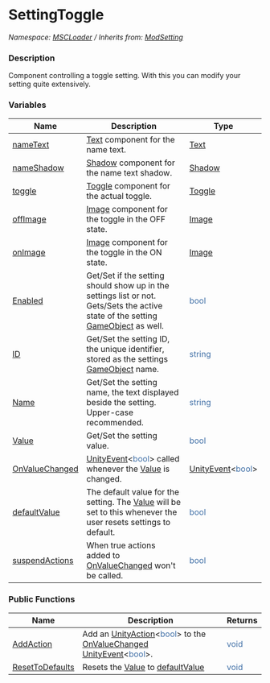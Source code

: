 # SettingToggle

*Namespace: [MSCLoader](API/MSCLoader.md) / Inherits from: [ModSetting](API/MSCLoader/ModSetting.md)*

### Description

Component controlling a toggle setting. With this you can modify your setting quite extensively.

### Variables

Name | Description | Type
---- | ----------- | ----
[nameText](API/MSCLoader/SettingToggle/Variables/nameText.md) | [Text](https://docs.unity3d.com/500/Documentation/ScriptReference/UI.Text.html) component for the name text. | [Text](https://docs.unity3d.com/500/Documentation/ScriptReference/UI.Text.html)
[nameShadow](API/MSCLoader/SettingToggle/Variables/nameShadow.md) | [Shadow](https://docs.unity3d.com/500/Documentation/ScriptReference/UI.Shadow.html) component for the name text shadow. | [Shadow](https://docs.unity3d.com/500/Documentation/ScriptReference/UI.Shadow.html)
[toggle](API/MSCLoader/SettingToggle/Variables/toggle.md) | [Toggle](https://docs.unity3d.com/500/Documentation/ScriptReference/UI.Toggle.html) component for the actual toggle. | [Toggle](https://docs.unity3d.com/500/Documentation/ScriptReference/UI.Toggle.html)
[offImage](API/MSCLoader/SettingToggle/Variables/offImage.md) | [Image](https://docs.unity3d.com/500/Documentation/ScriptReference/UI.Image.html) component for the toggle in the OFF state. | [Image](https://docs.unity3d.com/500/Documentation/ScriptReference/UI.Image.html)
[onImage](API/MSCLoader/SettingToggle/Variables/onImage.md) | [Image](https://docs.unity3d.com/500/Documentation/ScriptReference/UI.Image.html) component for the toggle in the ON state. | [Image](https://docs.unity3d.com/500/Documentation/ScriptReference/UI.Image.html)
[Enabled](API/MSCLoader/SettingToggle/Variables/Enabled.md) | Get/Set if the setting should show up in the settings list or not. Gets/Sets the active state of the setting [GameObject](https://docs.unity3d.com/500/Documentation/ScriptReference/GameObject.html) as well. | <font color=#4170a7>bool</font>
[ID](API/MSCLoader/SettingToggle/Variables/ID.md) | Get/Set the setting ID, the unique identifier, stored as the settings [GameObject](https://docs.unity3d.com/500/Documentation/ScriptReference/GameObject.html) name. | <font color=#4170a7>string</font>
[Name](API/MSCLoader/SettingToggle/Variables/Name.md) | Get/Set the setting name, the text displayed beside the setting. Upper-case recommended. | <font color=#4170a7>string</font>
[Value](API/MSCLoader/SettingToggle/Variables/Value.md) | Get/Set the setting value. | <font color=#4170a7>bool</font>
[OnValueChanged](API/MSCLoader/SettingToggle/Variables/OnValueChanged.md) | [UnityEvent](https://docs.unity3d.com/500/Documentation/ScriptReference/Events.UnityEvent_1.html)<<font color=#4170a7>bool</font>> called whenever the [Value](API/MSCLoader/SettingToggle/Variables/Value.md) is changed. | [UnityEvent](https://docs.unity3d.com/500/Documentation/ScriptReference/Events.UnityEvent_1.html)<<font color=#4170a7>bool</font>>
[defaultValue](API/MSCLoader/SettingToggle/Variables/defaultValue.md) | The default value for the setting. The [Value](API/MSCLoader/SettingToggle/Variables/Value.md) will be set to this whenever the user resets settings to default. | <font color=#4170a7>bool</font>
[suspendActions](API/MSCLoader/SettingToggle/Variables/suspendActions.md) | When true actions added to [OnValueChanged](API/MSCLoader/SettingToggle/Variables/OnValueChanged.md) won't be called. | <font color=#4170a7>bool</font>

### Public Functions

Name | Description | Returns
---- | ----------- | -------
[AddAction](API/MSCLoader/SettingToggle/Functions/AddAction.md) | Add an [UnityAction](https://docs.unity3d.com/500/Documentation/ScriptReference/Events.UnityAction_1.html)<<font color=#4170a7>bool</font>> to the [OnValueChanged](API/MSCLoader/SettingToggle/Variables/OnValueChanged.md) [UnityEvent](https://docs.unity3d.com/500/Documentation/ScriptReference/Events.UnityEvent_1.html)<<font color=#4170a7>bool</font>>. | <font color=#4170a7>void</font>
[ResetToDefaults](API/MSCLoader/SettingToggle/Functions/ResetToDefaults.md) | Resets the [Value](API/MSCLoader/SettingToggle/Variables/Value.md) to [defaultValue](API/MSCLoader/SettingToggle/Variables/defaultValue.md) | <font color=#4170a7>void</font>
